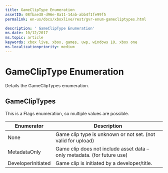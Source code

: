 ```yaml
---
title: GameClipType Enumeration
assetID: 08fbae38-d96e-8a11-14ab-abb4f1fe99f5
permalink: en-us/docs/xboxlive/rest/gvr-enum-gamecliptypes.html

description: ' GameClipType Enumeration'
ms.date: 10/12/2017
ms.topic: article
keywords: xbox live, xbox, games, uwp, windows 10, xbox one
ms.localizationpriority: medium
---
```

# GameClipType Enumeration
Details the GameClipTypes enumeration. 
<a id="ID4ET"></a>

 
## GameClipTypes
 
This is a Flags enumeration, so multiple values are possible.
 
| <b>Enumerator</b>| <b>Description</b>| 
| --- | --- | 
| None| Game clip type is unknown or not set. (not valid for upload)| 
| MetadataOnly| Game clip does not include asset data – only metadata. (for future use)| 
| DeveloperInitiated| Game clip is initiated by a developer/title.| 
  